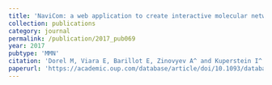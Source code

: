 ```yaml
---
title: 'NaviCom: a web application to create interactive molecular network portraits using multi-level omics data'
collection: publications
category: journal
permalink: /publication/2017_pub069
year: 2017
pubtype: 'MMN'
citation: 'Dorel M, Viara E, Barillot E, Zinovyev A^ and Kuperstein I^. <a href="https://academic.oup.com/database/article/doi/10.1093/database/bax026/3098441">NaviCom: a web application to create interactive molecular network portraits using multi-level omics data</a>. <i>Database (Oxford)</i> 1-11. 2017.'
paperurl: 'https://academic.oup.com/database/article/doi/10.1093/database/bax026/3098441'
---
```

